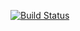 [![Build Status](https://travis-ci.com/sungjk/acmicpc.svg?branch=master)](https://travis-ci.org/sungjk/acmicpc)
